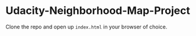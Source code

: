 # Udacity-Neighborhood-Map-Project

Clone the repo and open up `index.html` in your browser of choice.
